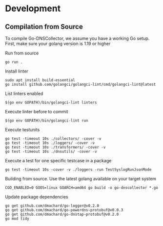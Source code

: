 
# Development

## Compilation from Source

To compile Go-DNSCollector, we assume you have a working Go setup. 
First, make sure your golang version is 1.19 or higher

Run from source 

```
go run .
```

Install linter

```
sudo apt install build-essential
go install github.com/golangci/golangci-lint/cmd/golangci-lint@latest
```

List linters enabled

```
$(go env GOPATH)/bin/golangci-lint linters
```

Execute linter before to commit

```
$(go env GOPATH)/bin/golangci-lint run
```

Execute testunits

```
go test -timeout 10s ./collectors/ -cover -v
go test -timeout 10s ./loggers/ -cover -v
go test -timeout 10s ./transformers/ -cover -v
go test -timeout 10s ./dnsutils/ -cover -v
```

Execute a test for one specific testcase in a package

```
go test -timeout 10s -cover -v ./loggers -run TestSyslogRunJsonMode
```

Building from source. Use the latest golang available on your target system 

```
CGO_ENABLED=0 GOOS=linux GOARCH=amd64 go build -o go-dnscollector *.go
```

Update package dependencies

```
go get github.com/dmachard/go-logger@v0.2.0
go get github.com/dmachard/go-powerdns-protobuf@v0.0.3
go get github.com/dmachard/go-dnstap-protobuf@v0.2.0
go mod tidy
```
